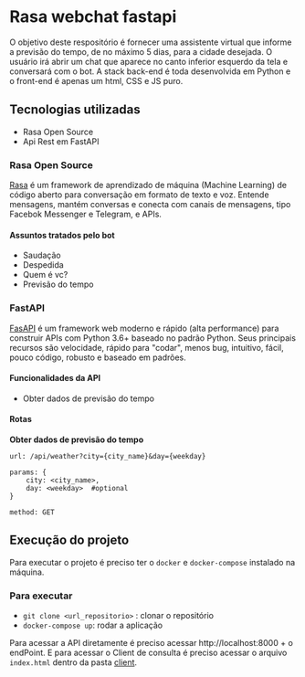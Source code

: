 # Rasa webchat fastapi

O objetivo deste respositório é fornecer uma assistente virtual que informe a previsão do tempo, de no máximo 5 dias, para a cidade desejada. O usuário irá abrir um chat que aparece no canto inferior esquerdo da tela e conversará com o bot. A stack back-end é toda desenvolvida em Python e o front-end é apenas um html, CSS e JS puro.

## Tecnologias utilizadas
- Rasa Open Source
- Api Rest em FastAPI

### Rasa Open Source

[Rasa](https://rasa.com/docs/) é um framework de aprendizado de máquina (Machine Learning) de código aberto para conversação em formato de texto e voz. Entende mensagens, mantém conversas e conecta com canais de mensagens, tipo Facebok Messenger e Telegram, e APIs.

#### Assuntos tratados pelo bot

- Saudação
- Despedida
- Quem é vc?
- Previsão do tempo

### FastAPI

[FasAPI](https://fastapi.tiangolo.com/) é um framework web moderno e rápido (alta performance) para construir APIs com Python 3.6+ baseado no padrão Python. Seus principais recursos são velocidade, rápido para "codar", menos bug, intuitivo, fácil, pouco código, robusto e baseado em padrões.

#### Funcionalidades da API

- Obter dados de previsão do tempo

#### Rotas

**Obter dados de previsão do tempo**
```
url: /api/weather?city={city_name}&day={weekday}

params: {
    city: <city_name>,
    day: <weekday>  #optional
}

method: GET
```

## Execução do projeto

Para executar o projeto é preciso ter o `docker` e `docker-compose` instalado na máquina.

### Para executar


- `git clone <url_repositorio>` : clonar o repositório
- `docker-compose up`: rodar a aplicação

Para acessar a API diretamente é preciso acessar http://localhost:8000 + o endPoint. E para acessar o Client de consulta é preciso acessar o arquivo `index.html` dentro da pasta [client](https://github.com/lucas-moura1/rasa-webchat-fastapi/tree/main/client).
